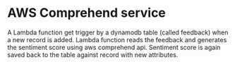 # AWS Comprehend service
A Lambda function get trigger by a dynamodb table (called feedback) when a new record is added. Lambda function reads the feedback and generates the sentiment score using aws comprehend api. Sentiment score is again saved back to the table against record with new attributes.
